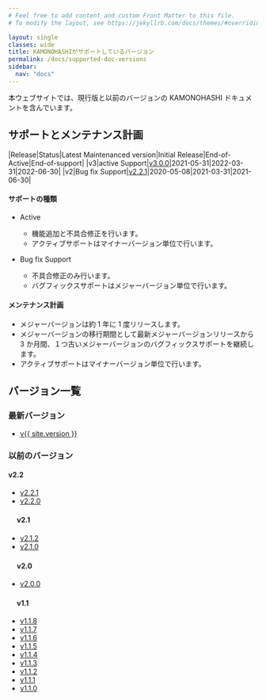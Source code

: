 ```yaml
---
# Feel free to add content and custom Front Matter to this file.
# To modify the layout, see https://jekyllrb.com/docs/themes/#overriding-theme-defaults

layout: single
classes: wide
title: KAMONOHASHIがサポートしているバージョン
permalink: /docs/supported-doc-versions
sidebar:
  nav: "docs"
---
```


本ウェブサイトでは、現行版と以前のバージョンの KAMONOHASHI ドキュメントを含んでいます。

## サポートとメンテナンス計画

|Release|Status|Latest Maintenanced version|Initial Release|End-of-Active|End-of-support|
|v3|active Support|[v3.0.0](https://v3-0-0.kamonohashi.ai/docs/)|2021-05-31|2022-03-31|2022-06-30|
|v2|Bug fix Support|[v2.2.1](https://v2-2-1.kamonohashi.ai/docs/)|2020-05-08|2021-03-31|2021-06-30|

#### サポートの種類

- Active

  - 機能追加と不具合修正を行います。
  - アクティブサポートはマイナーバージョン単位で行います。

- Bug fix Support
  - 不具合修正のみ行います。
  - バグフィックスサポートはメジャーバージョン単位で行います。

#### メンテナンス計画

- メジャーバージョンは約 1 年に 1 度リリースします。
- メジャーバージョンの移行期間として最新メジャーバージョンリリースから 3 か月間、１つ古いメジャーバージョンのバグフィックスサポートを継続します。
- アクティブサポートはマイナーバージョン単位で行います。

## バージョン一覧

### 最新バージョン

- [v{{ site.version }}](https://kamonohashi.ai/)

### 以前のバージョン

####    v2.2
- [v2.2.1](https://v2-2-1.kamonohashi.ai/docs/)
- [v2.2.0](https://v2-2-0.kamonohashi.ai/docs/)

#### 　 v2.1

- [v2.1.2](https://v2-1-2.kamonohashi.ai/docs/)
- [v2.1.0](https://v2-1-0.kamonohashi.ai/docs/)

#### 　 v2.0

- [v2.0.0](https://v2-0-0.kamonohashi.ai/docs/)

#### 　 v1.1

- [v1.1.8](https://v1-1-8.kamonohashi.ai/docs/)
- [v1.1.7](https://v1-1-7.kamonohashi.ai/docs/)
- [v1.1.6](https://v1-1-6.kamonohashi.ai/docs/)
- [v1.1.5](https://v1-1-5.kamonohashi.ai/docs/)
- [v1.1.4](https://v1-1-4.kamonohashi.ai/docs/)
- [v1.1.3](https://v1-1-3.kamonohashi.ai/docs/)
- [v1.1.2](https://v1-1-2.kamonohashi.ai/docs/)
- [v1.1.1](https://v1-1-1.kamonohashi.ai/docs/)
- [v1.1.0](https://v1-1-0.kamonohashi.ai/docs/)
